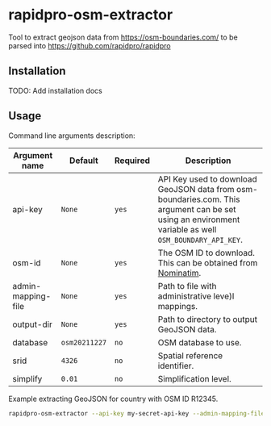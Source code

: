 # rapidpro-osm-extractor

Tool to extract geojson data from https://osm-boundaries.com/ to be parsed into https://github.com/rapidpro/rapidpro

## Installation

TODO: Add installation docs

## Usage

Command line arguments description:

| Argument name | Default | Required | Description |
| -- | -- | -- | -- |
| api-key | `None` | `yes` | API Key used to download GeoJSON data from osm-boundaries.com. This argument can be set using an environment variable as well `OSM_BOUNDARY_API_KEY`. |
| osm-id | `None` | `yes` | The OSM ID to download. This can be obtained from [Nominatim](https://nominatim.openstreetmap.org/). |
| admin-mapping-file | `None` | `yes` | Path to file with administrative leve)l mappings. |
| output-dir | `None` | `yes` | Path to directory to output GeoJSON data. |
| database | `osm20211227` | `no` | OSM database to use. |
| srid | `4326` | `no` | Spatial reference identifier. |
| simplify | `0.01` | `no` | Simplification level. |

Example extracting GeoJSON for country with OSM ID R12345.

```sh
rapidpro-osm-extractor --api-key my-secret-api-key --admin-mapping-file /path/to/admin_mapping.yaml --osm-id 12345 --output-dir /path/to/out-dir
```
